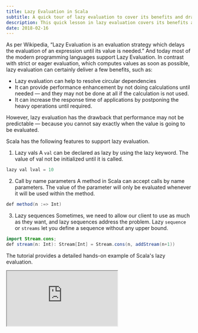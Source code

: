 ```yaml
---
title: Lazy Evaluation in Scala
subtitle: A quick tour of lazy evaluation to cover its benefits and drawbacks in Scala.
description: This quick lesson in lazy evaluation covers its benefits and drawbacks your options to implement it in your Scala code.
date: 2018-02-16
---
```


As per Wikipedia, “Lazy Evaluation is an evaluation strategy which delays the evaluation of an expression until its value is needed.” And today most of the modern programming languages support Lazy Evaluation. In contrast with strict or eager evaluation, which computes values as soon as possible, lazy evaluation can certainly deliver a few benefits, such as:

* Lazy evaluation can help to resolve circular dependencies
* It can provide performance enhancement by not doing calculations until needed — and they may not be done at all if the calculation is not used.
* It can increase the response time of applications by postponing the heavy operations until required.

However, lazy evaluation has the drawback that performance may not be predictable — because you cannot say exactly when the value is going to be evaluated.

Scala has the following features to support lazy evaluation.

1. Lazy vals
A `val` can be declared as lazy by using the lazy keyword. The value of val not be initialized until it is called.
   
```java 
lazy val lval = 10
```

2. Call by name parameters 
A method in Scala can accept calls by name parameters. The value of the parameter will only be evaluated whenever it will be used within the method.

```java
def method(n :=> Int)
```

3. Lazy sequences
Sometimes, we need to allow our client to use as much as they want, and lazy sequences address the problem. Lazy `sequence` or `streams` let you define a sequence without any upper bound.
   
```java
import Stream.cons;
def stream(n: Int): Stream[Int] = Stream.cons(n, addStream(n+1))
```

The tutorial provides a detailed hands-on example of Scala's lazy evaluation.
<iframe src="https://www.youtube.com/embed/iromVyC0mDs"></iframe>

